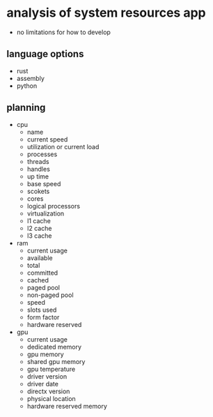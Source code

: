 # analysis of system resources app

- no limitations for how to develop

## language options 

- rust 
- assembly 
- python

## planning 

- cpu
  - name 
  - current speed 
  - utilization or current load  
  - processes 
  - threads 
  - handles 
  - up time 
  - base speed 
  - scokets 
  - cores 
  - logical processors
  - virtualization
  - l1 cache 
  - l2 cache
  - l3 cache
- ram 
  - current usage 
  - available 
  - total 
  - committed 
  - cached 
  - paged pool 
  - non-paged pool
  - speed 
  - slots used 
  - form factor
  - hardware reserved 
- gpu 
  - current usage
  - dedicated memory 
  - gpu memory 
  - shared gpu memory
  - gpu temperature 
  - driver version
  - driver date 
  - directx version
  - physical location 
  - hardware reserved memory 